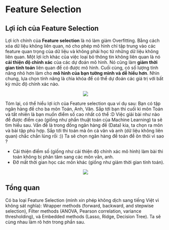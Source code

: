# Feature Selection

## Lợi ích của Feature Selection

Lợi ích chính của **Feature selection** là nó làm giảm Overfitting. Bằng cách xóa dữ liệu không liên quan, nó cho phép mô hình chỉ tập trung vào các feature quan trọng của dữ liệu và không phải học từ những dữ liệu không liên quan. Một lợi ích khác của việc loại bỏ thông tin không liên quan là nó **cải thiện độ chính xác** của các dự đoán mô hình. Nó cũng làm **giảm thời gian tính toán** liên quan để có được mô hình. Cuối cùng, có số lượng tính năng nhỏ hơn làm cho **mô hình của bạn tường mình và dễ hiểu hơn**. Nhìn chung, lựa chọn tính năng là chìa khóa để có thể dự đoán các giá trị với bất kỳ mức độ chính xác nào.

<p align = "center"><img src = "https://miro.medium.com/max/2000/1*tcS-bJJ1B4IOHD60158SDw.png"></p>

Tóm lại, có thể hiểu lợi ích của Feature selection qua ví dụ sau: Bạn có tập ngân hàng đề cho ba môn Toán, Anh, Văn. Sắp tới bạn thi cuối kì môn Toán và tất nhiên là bạn muốn điểm số cao nhất có thể :D Việc giải bài như nào để được điểm cao (giống như phần thuật toán của Machine Learning) ta sẽ tìm hiểu sau. Vấn đề là trong đống ngân hàng đề (Data) kia, ta chọn ra môn và bài tập phù hợp. Sắp tới thi toán mà ôn cả văn và anh (dữ liệu không liên quan) chắc chắn lủng rồi :)) Ta sẽ chọn ngân hàng đề toán để ôn thôi vì sao ?

* Cải thiện điểm số (giống như cải thiện độ chính xác mô hình) làm bài thi toán không bị phân tâm sang các môn văn, anh.
* Đỡ mất thời gian học các môn khác (giống như giảm thời gian tính toán).

<p align = "center"><img src = "https://miro.medium.com/max/2000/1*hoeZ8_6QaN3rc0TN1yAdwA.png"></p>

## Tổng quan

Có ba loại Feature Selection (mình xin phép không dịch sang tiếng Việt vì không sát nghĩa): Wrapper methods (forward, backward, and stepwise selection), Filter methods (ANOVA, Pearson correlation, variance thresholding), và Embedded methods (Lasso, Ridge, Decision Tree). Ta sẽ cùng nhau làm rõ hơn trong phần sau.
